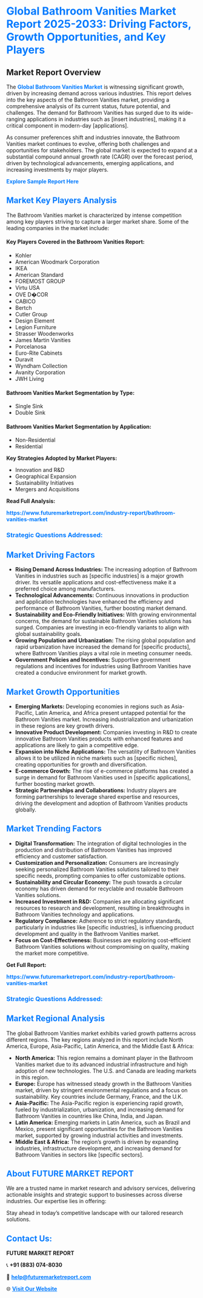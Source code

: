 <h1 style="color: #007BFF;">Global Bathroom Vanities Market Report 2025-2033: Driving Factors, Growth Opportunities, and Key Players</h1>

<section id="overview">
<h2>Market Report Overview</h2>
<p>The <a href="https://www.futuremarketreport.com/industry-report/bathroom-vanities-market" style="color: #007BFF; text-decoration: none;"><strong>Global Bathroom Vanities Market</strong></a> is witnessing significant growth, driven by increasing demand across various industries. This report delves into the key aspects of the Bathroom Vanities market, providing a comprehensive analysis of its current status, future potential, and challenges. The demand for Bathroom Vanities has surged due to its wide-ranging applications in industries such as [insert industries], making it a critical component in modern-day [applications].</p>
<p>As consumer preferences shift and industries innovate, the Bathroom Vanities market continues to evolve, offering both challenges and opportunities for stakeholders. The global market is expected to expand at a substantial compound annual growth rate (CAGR) over the forecast period, driven by technological advancements, emerging applications, and increasing investments by major players.</p>
</section>

<section id="overview">
<p><a href="https://www.futuremarketreport.com/request-sample/reportId=27902" style="color: #007BFF; text-decoration: none;"><strong>Explore Sample Report Here</strong></a></p>
</section>

<section id="key-players">
<h2 style="color: #007BFF;">Market Key Players Analysis</h2>
<p>The Bathroom Vanities market is characterized by intense competition among key players striving to capture a larger market share. Some of the leading companies in the market include:</p>
<h4>Key Players Covered in the Bathroom Vanities Report:</h4>
<ul><li>Kohler</li><li>American Woodmark Corporation</li><li>IKEA</li><li>American Standard</li><li>FOREMOST GROUP</li><li>Virtu USA</li><li>OVE D�COR</li><li>CABICO</li><li>Bertch</li><li>Cutler Group</li><li>Design Element</li><li>Legion Furniture</li><li>Strasser Woodenworks</li><li>James Martin Vanities</li><li>Porcelanosa</li><li>Euro-Rite Cabinets</li><li>Duravit</li><li>Wyndham Collection</li><li>Avanity Corporation</li><li>JWH Living</li></ul>
<h4>Bathroom Vanities Market Segmentation by Type:</h4>
<ul><li>Single Sink</li><li>Double Sink</li></ul>

<h4>Bathroom Vanities Market Segmentation by Application:</h4>
<ul><li>Non-Residential</li><li>Residential</li></ul>
<p><strong>Key Strategies Adopted by Market Players:</strong></p>
<ul>
<li>Innovation and R&D</li>
<li>Geographical Expansion</li>
<li>Sustainability Initiatives</li>
<li>Mergers and Acquisitions</li>
</ul>
</section>

<section>
<p><strong>Read Full Analysis: </strong></p><a href="https://www.futuremarketreport.com/industry-report/bathroom-vanities-market" style="color: #007BFF; text-decoration: none;"><strong>https://www.futuremarketreport.com/industry-report/bathroom-vanities-market</strong></a>
<h3 style="color: #007BFF;">Strategic Questions Addressed:</h3>
</section>

<section id="driving-factors">
<h2 style="color: #007BFF;">Market Driving Factors</h2>
<ul>
<li><strong>Rising Demand Across Industries:</strong> The increasing adoption of Bathroom Vanities in industries such as [specific industries] is a major growth driver. Its versatile applications and cost-effectiveness make it a preferred choice among manufacturers.</li>
<li><strong>Technological Advancements:</strong> Continuous innovations in production and application technologies have enhanced the efficiency and performance of Bathroom Vanities, further boosting market demand.</li>
<li><strong>Sustainability and Eco-Friendly Initiatives:</strong> With growing environmental concerns, the demand for sustainable Bathroom Vanities solutions has surged. Companies are investing in eco-friendly variants to align with global sustainability goals.</li>
<li><strong>Growing Population and Urbanization:</strong> The rising global population and rapid urbanization have increased the demand for [specific products], where Bathroom Vanities plays a vital role in meeting consumer needs.</li>
<li><strong>Government Policies and Incentives:</strong> Supportive government regulations and incentives for industries using Bathroom Vanities have created a conducive environment for market growth.</li>
</ul>
</section>

<section id="growth-opportunities">
<h2 style="color: #007BFF;">Market Growth Opportunities</h2>
<ul>
<li><strong>Emerging Markets:</strong> Developing economies in regions such as Asia-Pacific, Latin America, and Africa present untapped potential for the Bathroom Vanities market. Increasing industrialization and urbanization in these regions are key growth drivers.</li>
<li><strong>Innovative Product Development:</strong> Companies investing in R&D to create innovative Bathroom Vanities products with enhanced features and applications are likely to gain a competitive edge.</li>
<li><strong>Expansion into Niche Applications:</strong> The versatility of Bathroom Vanities allows it to be utilized in niche markets such as [specific niches], creating opportunities for growth and diversification.</li>
<li><strong>E-commerce Growth:</strong> The rise of e-commerce platforms has created a surge in demand for Bathroom Vanities used in [specific applications], further boosting market growth.</li>
<li><strong>Strategic Partnerships and Collaborations:</strong> Industry players are forming partnerships to leverage shared expertise and resources, driving the development and adoption of Bathroom Vanities products globally.</li>
</ul>
</section>

<section id="trending-factors">
<h2 style="color: #007BFF;">Market Trending Factors</h2>
<ul>
<li><strong>Digital Transformation:</strong> The integration of digital technologies in the production and distribution of Bathroom Vanities has improved efficiency and customer satisfaction.</li>
<li><strong>Customization and Personalization:</strong> Consumers are increasingly seeking personalized Bathroom Vanities solutions tailored to their specific needs, prompting companies to offer customizable options.</li>
<li><strong>Sustainability and Circular Economy:</strong> The push towards a circular economy has driven demand for recyclable and reusable Bathroom Vanities solutions.</li>
<li><strong>Increased Investment in R&D:</strong> Companies are allocating significant resources to research and development, resulting in breakthroughs in Bathroom Vanities technology and applications.</li>
<li><strong>Regulatory Compliance:</strong> Adherence to strict regulatory standards, particularly in industries like [specific industries], is influencing product development and quality in the Bathroom Vanities market.</li>
<li><strong>Focus on Cost-Effectiveness:</strong> Businesses are exploring cost-efficient Bathroom Vanities solutions without compromising on quality, making the market more competitive.</li>
</ul>
</section>

<section>
<p><strong>Get Full Report: </strong></p><a href="https://www.futuremarketreport.com/industry-report/bathroom-vanities-market" style="color: #007BFF; text-decoration: none;"><strong>https://www.futuremarketreport.com/industry-report/bathroom-vanities-market</strong></a>
<h3 style="color: #007BFF;">Strategic Questions Addressed:</h3>
</section>


<section id="regional-analysis">
<h2 style="color: #007BFF;">Market Regional Analysis</h2>
<p>The global Bathroom Vanities market exhibits varied growth patterns across different regions. The key regions analyzed in this report include North America, Europe, Asia-Pacific, Latin America, and the Middle East & Africa:</p>
<ul>
<li><strong>North America:</strong> This region remains a dominant player in the Bathroom Vanities market due to its advanced industrial infrastructure and high adoption of new technologies. The U.S. and Canada are leading markets in this region.</li>
<li><strong>Europe:</strong> Europe has witnessed steady growth in the Bathroom Vanities market, driven by stringent environmental regulations and a focus on sustainability. Key countries include Germany, France, and the U.K.</li>
<li><strong>Asia-Pacific:</strong> The Asia-Pacific region is experiencing rapid growth, fueled by industrialization, urbanization, and increasing demand for Bathroom Vanities in countries like China, India, and Japan.</li>
<li><strong>Latin America:</strong> Emerging markets in Latin America, such as Brazil and Mexico, present significant opportunities for the Bathroom Vanities market, supported by growing industrial activities and investments.</li>
<li><strong>Middle East & Africa:</strong> The region’s growth is driven by expanding industries, infrastructure development, and increasing demand for Bathroom Vanities in sectors like [specific sectors].</li>
</ul>
</section>

<footer>
<h2 style="color: #007BFF;">About FUTURE MARKET REPORT</h2>
<p>We are a trusted name in market research and advisory services, delivering actionable insights and strategic support to businesses across diverse industries. Our expertise lies in offering:</p>

<p>Stay ahead in today’s competitive landscape with our tailored research solutions.</p>

<h2 style="color: #007BFF;">Contact Us:</h2>
<p><strong>FUTURE MARKET REPORT</strong></p>
<p>📞 <strong>+91 (883) 074-8030</strong></p>
<p>📧 <strong><a href="mailto:help@futuremarketreport.com" style="color: #007BFF;">help@futuremarketreport.com</a></strong></p>
<p>🌐 <strong><a href="https://www.futuremarketreport.com/" style="color: #007BFF;">Visit Our Website</a></strong></p>
</footer>